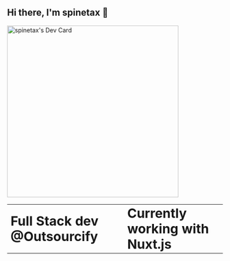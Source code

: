 ## Hi there, I'm spinetax 👋

<table border="0">
 <tr>
    <td><b style="font-size:30px">Full Stack dev @Outsourcify</b></td>
    <td><b style="font-size:30px">Currently working with Nuxt.js</b></td>
 </tr>
 <tr>
    <a href="https://app.daily.dev/spinetax"><img src="https://api.daily.dev/devcards/46ca081829ca431e92fbe65cb9808ebf.png?r=g6n" width="400" alt="spinetax's Dev Card"/></a>
 </tr>
</table>

